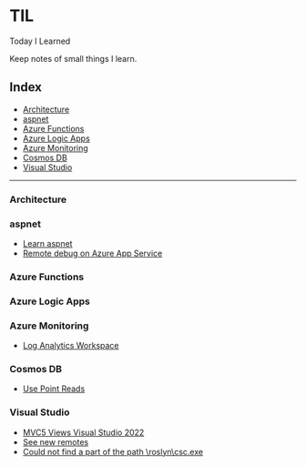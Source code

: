 # TIL
Today I Learned

Keep notes of small things I learn.

## Index
* [Architecture](#architecture)
* [aspnet](#aspnet)
* [Azure Functions](#azure-functions)
* [Azure Logic Apps](#azure-logic-apps)
* [Azure Monitoring](#azure-monitoring)
* [Cosmos DB](#cosmos-db)
* [Visual Studio](#visual-studio)

---

### Architecture

### aspnet
- [Learn aspnet](aspnet/learn-aspnet.md)
- [Remote debug on Azure App Service](aspnet/remote-debug.md)

### Azure Functions

### Azure Logic Apps

### Azure Monitoring
- [Log Analytics Workspace](azure-monitoring/log-analytics-workspace.md)

### Cosmos DB
- [Use Point Reads](cosmos-db/point-reads.md)

### Visual Studio
- [MVC5 Views Visual Studio 2022](visual-studio/razor-views-mvc5.md)
- [See new remotes](visual-studio/see-new-remotes.md)
- [Could not find a part of the path \roslyn\csc.exe](visual-studio/csc-exe.md)



